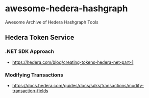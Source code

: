 # awesome-hedera-hashgraph
Awesome Archive of Hedera Hashgraph Tools

## Hedera Token Service

### .NET SDK Approach
- https://hedera.com/blog/creating-tokens-hedera-net-part-1

### Modifying Transactions
- https://docs.hedera.com/guides/docs/sdks/transactions/modify-transaction-fields


